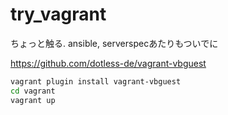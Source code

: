 # try_vagrant

ちょっと触る. 
ansible, serverspecあたりもついでに

https://github.com/dotless-de/vagrant-vbguest

```sh
vagrant plugin install vagrant-vbguest
cd vagrant
vagrant up
```